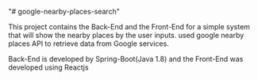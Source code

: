 "# google-nearby-places-search" 

This project contains the Back-End and the Front-End for a simple system that will show the nearby places by the user inputs. used google nearby places API to retrieve data from Google services.

Back-End is developed by Spring-Boot(Java 1.8) and the Front-End was developed using Reactjs 
